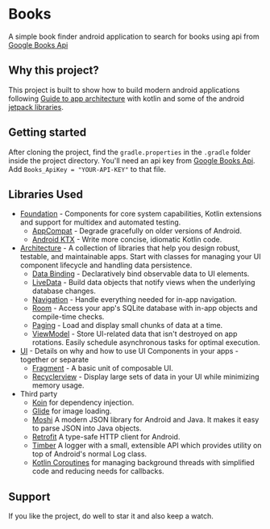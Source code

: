# Books
A simple book finder android application to search for books using api from [Google Books Api](https://developers.google.com/books)

## Why this project?

This project is built to show how to build modern android applications following [Guide to app architecture](https://developer.android.com/jetpack/docs/guide) with kotlin and some of the android [jetpack libraries](https://developer.android.com/jetpack).

## Getting started

After cloning the project, find the `gradle.properties` in the `.gradle` folder inside the project directory.
You'll need an api key from [Google Books Api](https://developers.google.com/books).
Add `Books_ApiKey = "YOUR-API-KEY"` to that file.

Libraries Used
--------------
* [Foundation][0] - Components for core system capabilities, Kotlin extensions and support for
  multidex and automated testing.
  * [AppCompat][1] - Degrade gracefully on older versions of Android.
  * [Android KTX][2] - Write more concise, idiomatic Kotlin code.
* [Architecture][10] - A collection of libraries that help you design robust, testable, and
  maintainable apps. Start with classes for managing your UI component lifecycle and handling data
  persistence.
  * [Data Binding][11] - Declaratively bind observable data to UI elements.
  * [LiveData][13] - Build data objects that notify views when the underlying database changes.
  * [Navigation][14] - Handle everything needed for in-app navigation.
  * [Room][16] - Access your app's SQLite database with in-app objects and compile-time checks.
  * [Paging][3] - Load and display small chunks of data at a time.
  * [ViewModel][17] - Store UI-related data that isn't destroyed on app rotations. Easily schedule
     asynchronous tasks for optimal execution.
* [UI][30] - Details on why and how to use UI Components in your apps - together or separate
  * [Fragment][34] - A basic unit of composable UI.
  * [Recyclerview][35] - Display large sets of data in your UI while minimizing memory usage.
* Third party
  * [Koin][18] for dependency injection.
  * [Glide][90] for image loading.
  * [Moshi][4]  A modern JSON library for Android and Java. It makes it easy to parse JSON into Java objects.
  * [Retrofit][5] A type-safe HTTP client for Android.
  * [Timber][6] A logger with a small, extensible API which provides utility on top of Android's normal Log class.
  * [Kotlin Coroutines][91] for managing background threads with simplified code and reducing needs for callbacks.

[11]: https://developer.android.com/topic/libraries/data-binding/
[34]: https://developer.android.com/guide/components/fragments
[35]: https://developer.android.com/jetpack/androidx/releases/recyclerview
[13]: https://developer.android.com/topic/libraries/architecture/livedata
[14]: https://developer.android.com/topic/libraries/architecture/navigation/
[16]: https://developer.android.com/topic/libraries/architecture/room
[17]: https://developer.android.com/topic/libraries/architecture/viewmodel
[18]: https://insert-koin.io/
[0]: https://developer.android.com/jetpack/components
[1]: https://developer.android.com/topic/libraries/support-library/packages#v7-appcompat
[2]: https://developer.android.com/kotlin/ktx
[3]: https://developer.android.com/topic/libraries/architecture/paging
[4]: https://github.com/square/moshi
[5]: https://square.github.io/retrofit/
[6]: https://github.com/JakeWharton/timber
[90]: https://bumptech.github.io/glide/
[91]: https://kotlinlang.org/docs/reference/coroutines-overview.html
[30]: https://developer.android.com/guide/topics/ui
[10]: https://developer.android.com/jetpack/arch/

Support
-------

If you like the project, do well to star it and also keep a watch.

